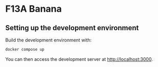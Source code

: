 # F13A Banana

## Setting up the development environment
Build the development environment with:
```bash
docker compose up
```
You can then access the development server at [http://localhost:3000](http://localhost:3000). 
